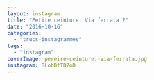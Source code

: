 ```yaml
---
layout: instagram
title: "Petite ceinture. Via ferrata ?"
date: "2016-10-16"
categories: 
  - "trucs-instagrammes"
tags: 
  - "instagram"
coverImage: pereire-ceinture.-via-ferrata.jpg
instagram: BLobDfTD7oD
---
```

